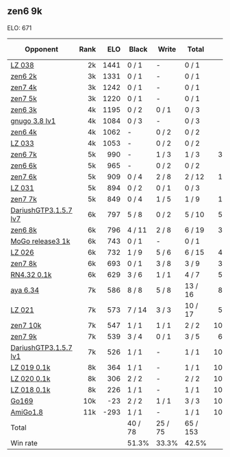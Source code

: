 ## zen6 9k ##

ELO: 671

Opponent | Rank | ELO | Black | Write | Total | Win rate
---------|-----:|----:|-------|-------|-------|-------:
[LZ 038](LZ%20038.md) | 2k | 1441 | 0 / 1 | - | 0 / 1 | 0.0%
[zen6 2k](zen6%202k.md) | 3k | 1331 | 0 / 1 | - | 0 / 1 | 0.0%
[zen7 4k](zen7%204k.md) | 3k | 1242 | 0 / 1 | - | 0 / 1 | 0.0%
[zen7 5k](zen7%205k.md) | 3k | 1220 | 0 / 1 | - | 0 / 1 | 0.0%
[zen6 3k](zen6%203k.md) | 4k | 1195 | 0 / 2 | 0 / 1 | 0 / 3 | 0.0%
[gnugo 3.8 lv1](gnugo%203.8%20lv1.md) | 4k | 1084 | 0 / 3 | - | 0 / 3 | 0.0%
[zen6 4k](zen6%204k.md) | 4k | 1062 | - | 0 / 2 | 0 / 2 | 0.0%
[LZ 033](LZ%20033.md) | 4k | 1053 | - | 0 / 2 | 0 / 2 | 0.0%
[zen6 7k](zen6%207k.md) | 5k | 990 | - | 1 / 3 | 1 / 3 | 33.3%
[zen6 6k](zen6%206k.md) | 5k | 965 | - | 0 / 2 | 0 / 2 | 0.0%
[zen7 6k](zen7%206k.md) | 5k | 909 | 0 / 4 | 2 / 8 | 2 / 12 | 16.7%
[LZ 031](LZ%20031.md) | 5k | 894 | 0 / 2 | 0 / 1 | 0 / 3 | 0.0%
[zen7 7k](zen7%207k.md) | 5k | 849 | 0 / 4 | 1 / 5 | 1 / 9 | 11.1%
[DariushGTP3.1.5.7 lv7](DariushGTP3.1.5.7%20lv7.md) | 6k | 797 | 5 / 8 | 0 / 2 | 5 / 10 | 50.0%
[zen6 8k](zen6%208k.md) | 6k | 796 | 4 / 11 | 2 / 8 | 6 / 19 | 31.6%
[MoGo release3 1k](MoGo%20release3%201k.md) | 6k | 743 | 0 / 1 | - | 0 / 1 | 0.0%
[LZ 026](LZ%20026.md) | 6k | 732 | 1 / 9 | 5 / 6 | 6 / 15 | 40.0%
[zen7 8k](zen7%208k.md) | 6k | 693 | 0 / 1 | 3 / 8 | 3 / 9 | 33.3%
[RN4.32 0.1k](RN4.32%200.1k.md) | 6k | 629 | 3 / 6 | 1 / 1 | 4 / 7 | 57.1%
[aya 6.34](aya%206.34.md) | 7k | 586 | 8 / 8 | 5 / 8 | 13 / 16 | 81.3%
[LZ 021](LZ%20021.md) | 7k | 573 | 7 / 14 | 3 / 3 | 10 / 17 | 58.8%
[zen7 10k](zen7%2010k.md) | 7k | 547 | 1 / 1 | 1 / 1 | 2 / 2 | 100.0%
[zen7 9k](zen7%209k.md) | 7k | 539 | 3 / 4 | 0 / 1 | 3 / 5 | 60.0%
[DariushGTP3.1.5.7 lv1](DariushGTP3.1.5.7%20lv1.md) | 7k | 526 | 1 / 1 | - | 1 / 1 | 100.0%
[LZ 019 0.1k](LZ%20019%200.1k.md) | 8k | 364 | 1 / 1 | - | 1 / 1 | 100.0%
[LZ 020 0.1k](LZ%20020%200.1k.md) | 8k | 306 | 2 / 2 | - | 2 / 2 | 100.0%
[LZ 018 0.1k](LZ%20018%200.1k.md) | 8k | 226 | 1 / 1 | - | 1 / 1 | 100.0%
[Go169](Go169.md) | 10k | -23 | 2 / 2 | 1 / 1 | 3 / 3 | 100.0%
[AmiGo1.8](AmiGo1.8.md) | 11k | -293 | 1 / 1 | - | 1 / 1 | 100.0%
Total | | | 40 / 78 | 25 / 75 | 65 / 153 | 
Win rate| | | 51.3% | 33.3% | 42.5% | 
